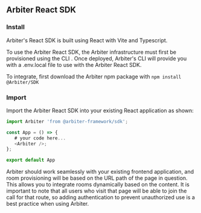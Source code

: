 ## Arbiter React SDK
### Install

Arbiter's React SDK is built using React with Vite and Typescript.

To use the Arbiter React SDK, the Arbiter infrastructure must first be provisioned using the CLI . Once deployed, Arbiter's CLI will provide you with a .env.local file to use with the Arbiter React SDK.

To integrate, first download the Arbiter npm package with `npm install @Arbiter/SDK`

### Import 
Import the Arbiter React SDK into your existing React application as shown:

```ts
import Arbiter 'from @arbiter-framework/sdk';

const App = () => {
   # your code here...
   <Arbiter />;
};

export default App
```


Arbiter should work seamlessly with your existing frontend application, and room provisioning will be based on the URL path of the page in question. This allows you to integrate rooms dynamically based on the content. It is important to note that all users who visit that page will be able to join the call for that route, so adding authentication to prevent unauthorized use is a best practice when using Arbiter.
